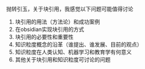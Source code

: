抛转引玉，关于块引用，我感觉以下问题可能值得讨论
1. 块引用的用法（方法论）和成功案例
2. 在obsidian实现块引用的方式
3. 块引用的必要性和重要性
4. 知识粒度概念的沿革（谁提出、谁发展、目前的观点）
5. 知识粒度在人类认知、机器学习和教育学有何意义
6. 其他关于块引用和知识粒度可讨论的问题
